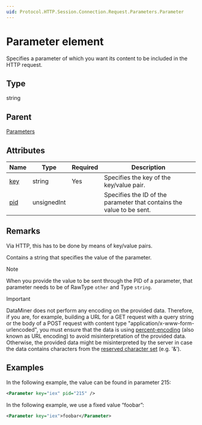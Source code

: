 ```yaml
---
uid: Protocol.HTTP.Session.Connection.Request.Parameters.Parameter
---
```


# Parameter element

Specifies a parameter of which you want its content to be included in the HTTP request.

## Type

string

## Parent

[Parameters](xref:Protocol.HTTP.Session.Connection.Request.Parameters)

## Attributes

|Name|Type|Required|Description|
|--- |--- |--- |--- |
|[key](xref:Protocol.HTTP.Session.Connection.Request.Parameters.Parameter-key)|string|Yes|Specifies the key of the key/value pair.|
|[pid](xref:Protocol.HTTP.Session.Connection.Request.Parameters.Parameter-pid)|unsignedInt||Specifies the ID of the parameter that contains the value to be sent.|

## Remarks

Via HTTP, this has to be done by means of key/value pairs.

Contains a string that specifies the value of the parameter.

> [!NOTE]
> When you provide the value to be sent through the PID of a parameter, that parameter needs to be of RawType `other` and Type `string`.

> [!IMPORTANT]
> DataMiner does not perform any encoding on the provided data. Therefore, if you are, for example, building a URL for a GET request with a query string or the body of a POST request with content type "application/x-www-form-urlencoded", you must ensure that the data is using [percent-encoding](https://datatracker.ietf.org/doc/html/rfc3986#section-2.1) (also known as URL encoding) to avoid misinterpretation of the provided data. Otherwise, the provided data might be misinterpreted by the server in case the data contains characters from the [reserved character set](https://datatracker.ietf.org/doc/html/rfc3986#section-2.2) (e.g. '&amp;').

## Examples

In the following example, the value can be found in parameter 215:

```xml
<Parameter key="iex" pid="215" />
```

In the following example, we use a fixed value “foobar”:

```xml
<Parameter key="iex">foobar</Parameter>
```

